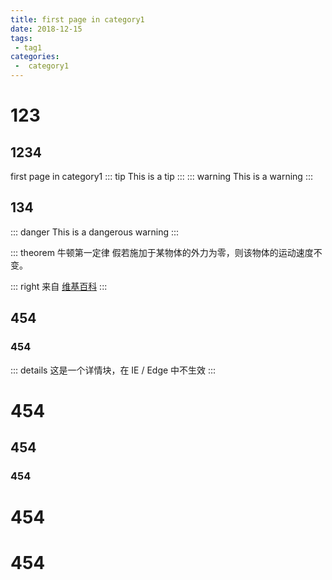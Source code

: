 ```yaml
---
title: first page in category1
date: 2018-12-15
tags:
 - tag1
categories:
 -  category1
---
```



# 123
## 1234
first page in category1
::: tip
This is a tip
:::
::: warning
This is a warning
:::
## 134
::: danger
This is a dangerous warning
:::

::: theorem 牛顿第一定律
假若施加于某物体的外力为零，则该物体的运动速度不变。

::: right
来自 [维基百科](https://zh.wikipedia.org/wiki/%E7%89%9B%E9%A1%BF%E8%BF%90%E5%8A%A8%E5%AE%9A%E5%BE%8B)
:::
## 454
### 454
::: details
这是一个详情块，在 IE / Edge 中不生效
:::

# 454
## 454
### 454
# 454
# 454